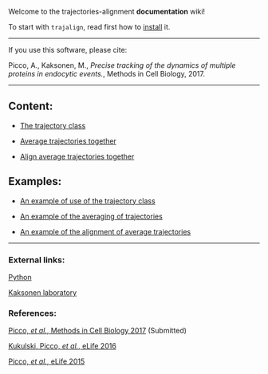 Welcome to the trajectories-alignment **documentation** wiki!

To start with `trajalign`, read first how to [install](Installation) it.

***

If you use this software, please cite:

Picco, A., Kaksonen, M., _Precise tracking of the dynamics of multiple proteins in endocytic events._,  Methods in Cell Biology, 2017.

***

## Content:

* [The trajectory class](The-trajectory-class)

* [Average trajectories together](Averaging-trajectories)

* [Align average trajectories together](Align-average-trajectories)

## Examples:

* [An example of use of the trajectory class](Trajectory-class-example)

* [An example of the averaging of trajectories](Example-of-trajectory-average)

* [An example of the alignment of average trajectories](Example-of-trajectory-alignment)

***

### External links:

[ Python ](https://docs.python.org/3/)

[ Kaksonen laboratory ](http://cms.unige.ch/sciences/biochimie/-Marko-Kaksonen-.html)

### References:

[Picco, _et al._, Methods in Cell Biology 2017](http://) (Submitted)

[Kukulski, Picco, _et al._, eLife 2016](http://dx.doi.org/10.7554/eLife.16036)

[Picco, _et al._, eLife 2015](http://dx.doi.org/10.7554/eLife.04535)
